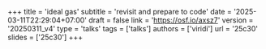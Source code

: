 +++
title = 'ideal gas'
subtitle = 'revisit and prepare to code'
date = '2025-03-11T22:29:04+07:00'
draft = false
link = 'https://osf.io/axsz7'
version = '20250311_v4'
type = 'talks'
tags = ['talks']
authors = ['viridi']
url = '25c30'
slides = ['25c30']
+++
